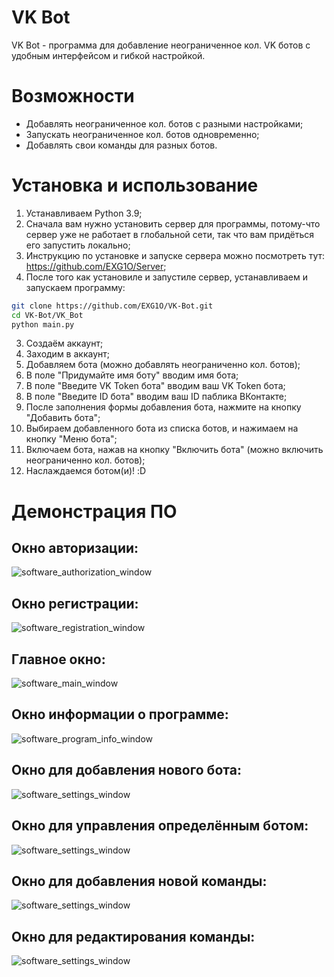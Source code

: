 # VK Bot
VK Bot - программа для добавление неограниченное кол. VK ботов с удобным интерфейсом и гибкой настройкой.

# Возможности
- Добавлять неограниченное кол. ботов с разными настройками;
- Запускать неограниченное кол. ботов одновременно;
- Добавлять свои команды для разных ботов.

# Установка и использование
1. Устанавливаем Python 3.9;
2. Сначала вам нужно установить сервер для программы, потому-что сервер уже не работает в глобальной сети, так что вам придёться его запустить локально;
3. Инструкцию по установке и запуске сервера можно посмотреть тут: https://github.com/EXG1O/Server;
2. После того как установиле и запустиле сервер, устанавливаем и запускаем программу:
```sh
git clone https://github.com/EXG1O/VK-Bot.git
cd VK-Bot/VK_Bot
python main.py
```
3. Создаём аккаунт;
4. Заходим в аккаунт;
5. Добавляем бота (можно добавлять неограниченно кол. ботов);
6. В поле "Придумайте имя боту" вводим имя бота;
7. В поле "Введите VK Token бота" вводим ваш VK Token бота;
8. В поле "Введите ID бота" вводим ваш ID паблика ВКонтакте;
9. После заполнения формы добавления бота, нажмите на кнопку "Добавить бота";
10. Выбираем добавленного бота из списка ботов, и нажимаем на кнопку "Меню бота";
11. Включаем бота, нажав на кнопку "Включить бота" (можно включить неограниченно кол. ботов);
12. Наслаждаемся ботом(и)! :D

# Демонстрация ПО
## Окно авторизации:
![software_authorization_window](Icons/authorization_window.jpg)
## Окно регистрации:
![software_registration_window](Icons/registration_window.jpg)
## Главное окно:
![software_main_window](Icons/main_window.jpg)
## Окно информации о программе:
![software_program_info_window](Icons/program_info_window.jpg)
## Окно для добавления нового бота:
![software_settings_window](Icons/add_new_user_bot_window.jpg)
## Окно для управления определённым ботом:
![software_settings_window](Icons/user_bot_menu_window.jpg)
## Окно для добавления новой команды:
![software_settings_window](Icons/add_new_user_command_window.jpg)
## Окно для редактирования команды:
![software_settings_window](Icons/edit_user_command_window.jpg)
